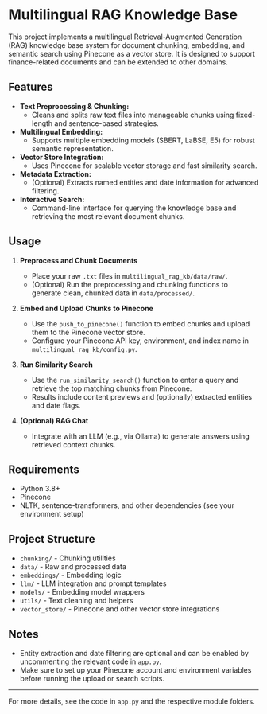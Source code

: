 # Multilingual RAG Knowledge Base

This project implements a multilingual Retrieval-Augmented Generation (RAG) knowledge base system for document chunking, embedding, and semantic search using Pinecone as a vector store. It is designed to support finance-related documents and can be extended to other domains.

## Features
- **Text Preprocessing & Chunking:**
  - Cleans and splits raw text files into manageable chunks using fixed-length and sentence-based strategies.
- **Multilingual Embedding:**
  - Supports multiple embedding models (SBERT, LaBSE, E5) for robust semantic representation.
- **Vector Store Integration:**
  - Uses Pinecone for scalable vector storage and fast similarity search.
- **Metadata Extraction:**
  - (Optional) Extracts named entities and date information for advanced filtering.
- **Interactive Search:**
  - Command-line interface for querying the knowledge base and retrieving the most relevant document chunks.

## Usage

1. **Preprocess and Chunk Documents**
   - Place your raw `.txt` files in `multilingual_rag_kb/data/raw/`.
   - (Optional) Run the preprocessing and chunking functions to generate clean, chunked data in `data/processed/`.

2. **Embed and Upload Chunks to Pinecone**
   - Use the `push_to_pinecone()` function to embed chunks and upload them to the Pinecone vector store.
   - Configure your Pinecone API key, environment, and index name in `multilingual_rag_kb/config.py`.

3. **Run Similarity Search**
   - Use the `run_similarity_search()` function to enter a query and retrieve the top matching chunks from Pinecone.
   - Results include content previews and (optionally) extracted entities and date flags.

4. **(Optional) RAG Chat**
   - Integrate with an LLM (e.g., via Ollama) to generate answers using retrieved context chunks.

## Requirements
- Python 3.8+
- Pinecone
- NLTK, sentence-transformers, and other dependencies (see your environment setup)

## Project Structure
- `chunking/` - Chunking utilities
- `data/` - Raw and processed data
- `embeddings/` - Embedding logic
- `llm/` - LLM integration and prompt templates
- `models/` - Embedding model wrappers
- `utils/` - Text cleaning and helpers
- `vector_store/` - Pinecone and other vector store integrations

## Notes
- Entity extraction and date filtering are optional and can be enabled by uncommenting the relevant code in `app.py`.
- Make sure to set up your Pinecone account and environment variables before running the upload or search scripts.

---

For more details, see the code in `app.py` and the respective module folders. 
